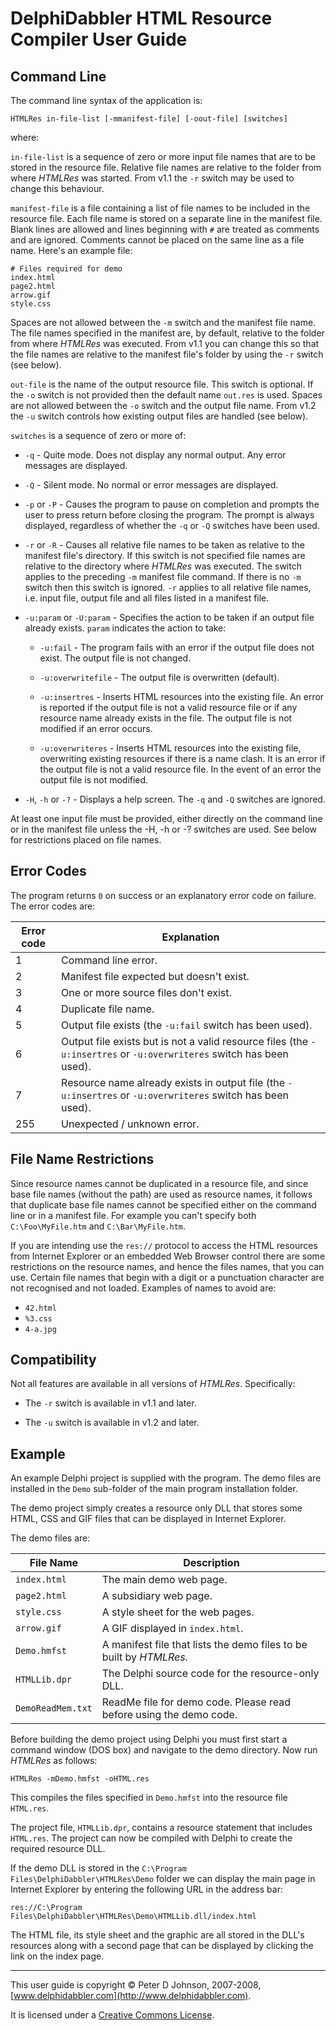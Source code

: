 # DelphiDabbler HTML Resource Compiler User Guide

## Command Line

The command line syntax of the application is:

    HTMLRes in-file-list [-mmanifest-file] [-oout-file] [switches]

where:

`in-file-list` is a sequence of zero or more input file names that are to be stored in the resource file. Relative file names are relative to the folder from where _HTMLRes_ was started. From v1.1 the `-r` switch may be used to change this behaviour.

`manifest-file` is a file containing a list of file names to be included in the resource file. Each file name is stored on a separate line in the manifest file. Blank lines are allowed and lines beginning with `#` are treated as comments and are ignored. Comments cannot be placed on the same line as a file name. Here's an example file: 

    # Files required for demo
    index.html
    page2.html
    arrow.gif
    style.css

Spaces are not allowed between the `-m` switch and the manifest file name. The file names specified in the manifest are, by default, relative to the folder from where _HTMLRes_ was executed. From v1.1 you can change this so that the file names are relative to the manifest file's folder by using the `-r` switch (see below).

`out-file` is the name of the output resource file. This switch is optional. If the `-o` switch is not provided then the default name `out.res` is used. Spaces are not allowed between the `-o` switch and the output file name. From v1.2 the `-u` switch controls how existing output files are handled (see below).

`switches` is a sequence of zero or more of: 

* `-q` - Quite mode. Does not display any normal output. Any error messages are displayed. 

* `-Q` - Silent mode. No normal or error messages are displayed.

* `-p` or `-P` - Causes the program to pause on completion and prompts the user to press return before closing the program. The prompt is always displayed, regardless of whether the `-q` or `-Q` switches have been used. 

* `-r` or `-R` - Causes all relative file names to be taken as relative to the manifest file's directory. If this switch is not specified file names are relative to the directory where _HTMLRes_ was executed. The switch applies to the preceding `-m` manifest file command. If there is no `-m` switch then this switch is ignored. `-r` applies to all relative file names, i.e. input file, output file and all files listed in a manifest file. 

* `-u:param` or `-U:param` - Specifies the action to be taken if an output file already exists. `param` indicates the action to take:

  * `-u:fail` - The program fails with an error if the output file does not exist. The output file is not changed.

  * `-u:overwritefile` - The output file is overwritten (default).

  * `-u:insertres` - Inserts HTML resources into the existing file. An error is reported if the output file is not a valid resource file or if any resource name already exists in the file. The output file is not modified if an error occurs.

  * `-u:overwriteres` - Inserts HTML resources into the existing file, overwriting existing resources if there is a name clash. It is an error if the output file is not a valid resource file. In the event of an error the output file is not modified.

* `-H`, `-h` or `-?` - Displays a help screen. The `-q` and `-Q` switches are ignored. 

At least one input file must be provided, either directly on the command line or in the manifest file unless the -H, -h or -? switches are used.  See below for restrictions placed on file names.

## Error Codes

The program returns `0` on success or an explanatory error code on failure. The error codes are:

| Error code | Explanation |
|------------|-------------|
| 1          | Command line error. |
| 2          | Manifest file expected but doesn't exist. |
| 3          | One or more source files don't exist. |
| 4          | Duplicate file name. |
| 5          | Output file exists (the `-u:fail` switch has been used). |
| 6          | Output file exists but is not a valid resource files (the `-u:insertres` or `-u:overwriteres` switch has been used). |
| 7          | Resource name already exists in output file (the `-u:insertres` or `-u:overwriteres` switch has been used). |
| 255        | Unexpected / unknown error. |

## File Name Restrictions

Since resource names cannot be duplicated in a resource file, and since base file names (without the path) are used as resource names, it follows that duplicate base file names cannot be specified either on the command line or in a manifest file. For example you can't specify both `C:\Foo\MyFile.htm` and `C:\Bar\MyFile.htm`.

If you are intending use the `res://` protocol to access the HTML resources from Internet Explorer or an embedded Web Browser control there are some restrictions on the resource names, and hence the files names, that you can use. Certain file names that begin with a digit or a punctuation character are not recognised and not loaded. Examples of names to avoid are:

* `42.html`
* `%3.css`
* `4-a.jpg`

## Compatibility

Not all features are available in all versions of _HTMLRes_. Specifically:

* The `-r` switch is available in v1.1 and later.

* The `-u` switch is available in v1.2 and later.

## Example

An example Delphi project is supplied with the program. The demo files are installed in the `Demo` sub-folder of the main program installation folder.

The demo project simply creates a resource only DLL that stores some HTML, CSS and GIF files that can be displayed in Internet Explorer. 

The demo files are: 

| File Name | Description |
|-----------|-------------|
| `index.html` | The main demo web page. |
| `page2.html` | A subsidiary web page. |
| `style.css` | A style sheet for the web pages. |
| `arrow.gif` | A GIF displayed in `index.html`. |
| `Demo.hmfst` | A manifest file that lists the demo files to be built by _HTMLRes._ |
| `HTMLLib.dpr` | The Delphi source code for the resource-only DLL. |
| `DemoReadMem.txt` | ReadMe file for demo code. Please read before using the demo code. |

Before building the demo project using Delphi you must first start a command window (DOS box) and navigate to the demo directory. Now run _HTMLRes_ as follows: 

    HTMLRes -mDemo.hmfst -oHTML.res

This compiles the files specified in `Demo.hmfst` into the resource file `HTML.res`.

The project file, `HTMLLib.dpr`, contains a resource statement that includes `HTML.res`. The project can now be compiled with Delphi to create the required resource DLL.

If the demo DLL is stored in the `C:\Program Files\DelphiDabbler\HTMLRes\Demo` folder we can display the main page in Internet Explorer by entering the following URL in the address bar: 

    res://C:\Program Files\DelphiDabbler\HTMLRes\Demo\HTMLLib.dll/index.html

The HTML file, its style sheet and the graphic are all stored in the DLL's resources along with a second page that can be displayed by clicking the link on the index page. 

----


This user guide is copyright © Peter D Johnson, 2007-2008, [www.delphidabbler.com](http://www.delphidabbler.com).

It is licensed under a [Creative Commons License](http://creativecommons.org/licenses/by-nc-sa/2.5).
